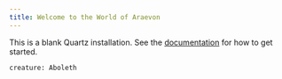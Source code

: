```yaml
---
title: Welcome to the World of Araevon
---
```


This is a blank Quartz installation.
See the [documentation](https://quartz.jzhao.xyz) for how to get started.

```statblock
creature: Aboleth
```

